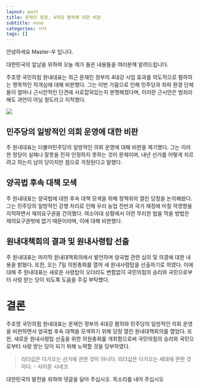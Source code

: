 ```yaml
---
layout: post
title: 문재인 정권, 4대강 폄하에 대한 비판
subtitle: none
categories: 시사
tags: []
---
```


안녕하세요 Master-우 입니다.

대한민국의 앞날을 위하여 오늘 제가 들은 내용들을 여러분께 알려드립니다.



주호영 국민의힘 원내대표는 최근 문재인 정부의 4대강 사업 효과를 의도적으로 폄하하는 맹목적인 적개심에 대해 비판했다. 그는 이번 가뭄으로 인해 민주당과 좌파 환경 단체들이 얼마나 근시안적인 단견에 사로잡혀있는지 분명해졌다며, 이러한 근시안은 범죄라 해도 과언이 아닐 정도라고 지적했다.



![](https://source.unsplash.com/800x450/?luxury)

##  민주당의 일방적인 의회 운영에 대한 비판

주 원내대표는 더불어민주당의 일방적인 의회 운영에 대해 비판을 제기했다. 그는 이러한 정당이 실패나 잘못을 전혀 인정하지 못하는 것이 문제이며, 내년 선거를 어떻게 치르려고 하는지 남의 당이지만 참으로 걱정된다고 말했다.

## 양곡법 후속 대책 모색

주 원내대표는 양곡법에 대한 후속 대책 모색을 위해 정책위의 열린 당정을 논의해왔다. 그는 민주당의 일방적인 강행 처리로 인해 우리 농업 전반과 국가 재정에 미칠 악영향을 지적하면서 재의요구권을 건의했다. 여소야대 상황에서 이런 무리한 법을 막을 방법은 재의요구권밖에 없기 때문이라며, 이에 대해 비판했다.

## 원내대책회의 결과 및 원내사령탑 선출

주 원내대표는 마지막 원내대책회의에서 발언하며 양곡법 관련 심의 및 의결에 대한 내용을 밝혔다. 또한, 오는 7일 의원총회를 열어 새 원내사령탑을 선출하기로 하였다. 이에 대해 주 원내대표는 새로운 사령탑이 오더라도 변함없이 국민의힘의 승리와 국민으로부터 사랑 받는 당이 되도록 도움을 주길 부탁했다.

# 결론

주호영 국민의힘 원내대표는 문재인 정부의 4대강 폄하와 민주당의 일방적인 의회 운영을 비판하면서 양곡법 후속 대책을 모색하기 위해 당정 열린 원내대책회의를 열었다. 또한, 새로운 원내사령탑 선출을 위한 의원총회를 개최함으로써 국민의힘의 승리와 국민으로부터 사랑 받는 당이 되기 위해 노력할 것을 당부하였다.


> 리더십은 다가오는 선거에 관한 것이 아니다. 리더십은 다가오는 세대에 관한 것이다. - 사이몬 시네크

대한민국의 발전을 위하여 댓글을 달아 주십시오. 목소리를 내어 주십시오

